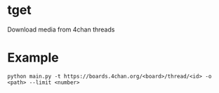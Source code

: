 # tget

Download media from 4chan threads

# Example

```
python main.py -t https://boards.4chan.org/<board>/thread/<id> -o <path> --limit <number>
```
